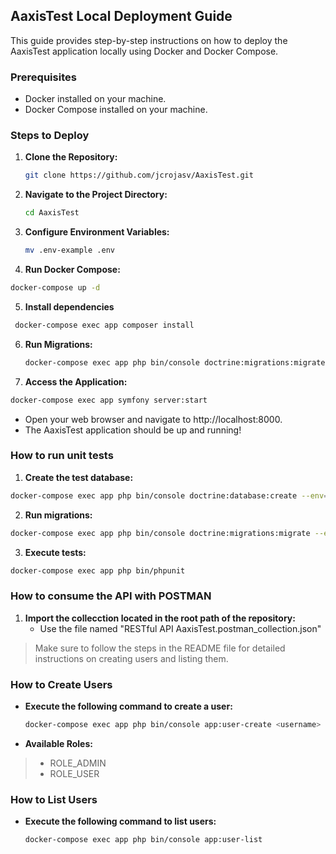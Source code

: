 ## AaxisTest Local Deployment Guide

This guide provides step-by-step instructions on how to deploy the AaxisTest application locally using Docker and Docker Compose.

### Prerequisites
- Docker installed on your machine.
- Docker Compose installed on your machine.

### Steps to Deploy

1. **Clone the Repository:**
   ```bash
   git clone https://github.com/jcrojasv/AaxisTest.git

2. **Navigate to the Project Directory:**
   ```bash
   cd AaxisTest
3. **Configure Environment Variables:**
   ```bash
   mv .env-example .env
4. **Run Docker Compose:**
  ```bash
  docker-compose up -d
  ```
5. **Install dependencies**
  ```bash
   docker-compose exec app composer install
  ```
6. **Run Migrations:**
   ```bash
   docker-compose exec app php bin/console doctrine:migrations:migrate
   ```
7. **Access the Application:**
  ```bash
  docker-compose exec app symfony server:start
  ```
  * Open your web browser and navigate to http://localhost:8000.
  * The AaxisTest application should be up and running!


### How to run unit tests ###
1. **Create the test database:**
  ```bash
  docker-compose exec app php bin/console doctrine:database:create --env=test
  ```
2. **Run migrations:**
  ```bash
  docker-compose exec app php bin/console doctrine:migrations:migrate --env=test
  ```
3. **Execute tests:**
  ```bash
  docker-compose exec app php bin/phpunit
  ```

### How to consume the API with POSTMAN ###
1. **Import the collecction located in the root path of the repository:**
   - Use the file named "RESTful API AaxisTest.postman_collection.json"
> Make sure to follow the steps in the README file for detailed instructions on creating users and listing them.

### How to Create Users ###
- **Execute the following command to create a user:**
   ```bash
   docker-compose exec app php bin/console app:user-create <username> <password> <roles>
   ``````
- **Available Roles:**
> - ROLE_ADMIN
> - ROLE_USER

### How to List Users ###
- **Execute the following command to list users:**
   ```bash
   docker-compose exec app php bin/console app:user-list
   ``````